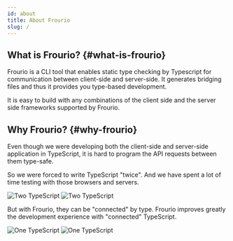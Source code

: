 ```yaml
---
id: about
title: About Frourio
slug: /
---
```


## What is Frourio? {#what-is-frourio}

Frourio is a CLI tool that enables static type checking by Typescript for communication between client-side and server-side. It generates bridging files and thus it provides you type-based development.

It is easy to build with any combinations of the client side and the server side frameworks supported by Frourio.

## Why Frourio? {#why-frourio}

Even though we were developing both the client-side and server-side application in TypeScript, it is hard to program the API requests between them type-safe.

So we were forced to write TypeScript "twice".
And we have spent a lot of time testing with those browsers and servers.

![Two TypeScript](/img/TwoTS.svg#gh-light-mode-only)
![Two TypeScript](/img/TwoTS-dark.svg#gh-dark-mode-only)

But with Frourio, they can be "connected" by type.
Frourio improves greatly the development experience with "connected" TypeScript.

![One TypeScript](/img/OneTS.svg#gh-light-mode-only)
![One TypeScript](/img/OneTS-dark.svg#gh-dark-mode-only)
